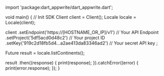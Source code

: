 import 'package:dart_appwrite/dart_appwrite.dart';

void main() { // Init SDK
  Client client = Client();
  Locale locale = Locale(client);

  client
    .setEndpoint('https://[HOSTNAME_OR_IP]/v1') // Your API Endpoint
    .setProject('5df5acd0d48c2') // Your project ID
    .setKey('919c2d18fb5d4...a2ae413da83346ad2') // Your secret API key
  ;

  Future result = locale.listContinents();

  result
    .then((response) {
      print(response);
    }).catchError((error) {
      print(error.response);
  });
}